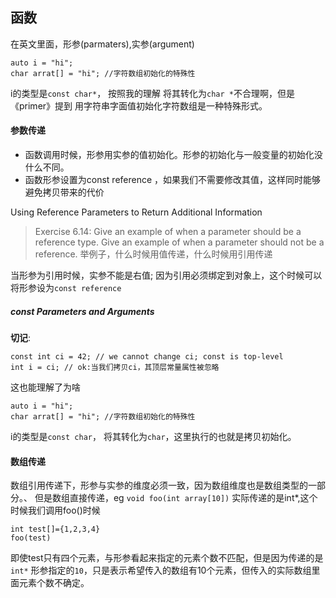 ## 函数

在英文里面，形参(parmaters),实参(argument)
```
auto i = "hi";
char arrat[] = "hi"; //字符数组初始化的特殊性
```
i的类型是`const char*`， 按照我的理解 将其转化为`char *`不合理啊，但是《primer》提到
用字符串字面值初始化字符数组是一种特殊形式。

#### 参数传递
* 函数调用时候，形参用实参的值初始化。形参的初始化与一般变量的初始化没什么不同。
* 函数形参设置为const reference ，如果我们不需要修改其值，这样同时能够避免拷贝带来的代价

Using Reference Parameters to Return Additional Information

>Exercise 6.14: Give an example of when a parameter should be a reference
type. Give an example of when a parameter should not be a reference.
举例子，什么时候用值传递，什么时候用引用传递

当形参为引用时候，实参不能是右值; 因为引用必须绑定到对象上，这个时候可以将形参设为`const reference`

##### const Parameters and Arguments
**切记**:
```
const int ci = 42; // we cannot change ci; const is top-level
int i = ci; // ok:当我们拷贝ci，其顶层常量属性被忽略
```
这也能理解了为啥
```
auto i = "hi";
char arrat[] = "hi"; //字符数组初始化的特殊性
```
i的类型是`const char`， 将其转化为`char`，这里执行的也就是拷贝初始化。

#### 数组传递
数组引用传递下，形参与实参的维度必须一致，因为数组维度也是数组类型的一部分。、
但是数组直接传递，eg
`void foo(int array[10])` 实际传递的是int*,这个时候我们调用foo()时候
```
int test[]={1,2,3,4}
foo(test)
```
即使test只有四个元素，与形参看起来指定的元素个数不匹配，但是因为传递的是`int*`
形参指定的`10`，只是表示希望传入的数组有10个元素，但传入的实际数组里面元素个数不确定。